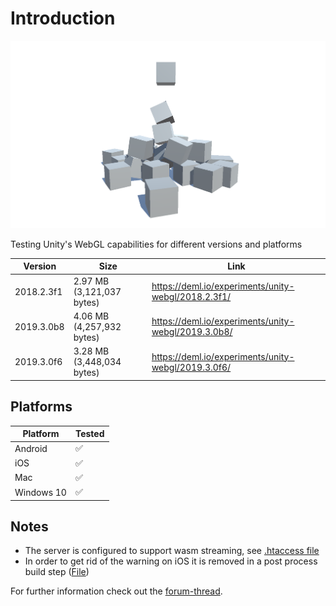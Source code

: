 # Introduction

![Preview](./preview.png)

Testing Unity's WebGL capabilities for different versions and platforms

Version | Size | Link
--- | --- | ---
2018.2.3f1 | 2.97 MB (3,121,037 bytes) | https://deml.io/experiments/unity-webgl/2018.2.3f1/
2019.3.0b8 | 4.06 MB (4,257,932 bytes) | https://deml.io/experiments/unity-webgl/2019.3.0b8/
2019.3.0f6 | 3.28 MB (3,448,034 bytes) | https://deml.io/experiments/unity-webgl/2019.3.0f6/

## Platforms
Platform | Tested
--- | ---
Android | ✅
iOS | ✅
Mac | ✅
Windows 10 | ✅


## Notes
* The server is configured to support wasm streaming, see [.htaccess file](./Configuration/.htaccess)  
* In order to get rid of the warning on iOS it is removed in a post process build step ([File](./Assets/Scripts/Editor/RemoveMobileSupportWarningWebBuild.cs))

For further information check out the [forum-thread](https://forum.unity.com/threads/webgl-builds-for-mobile.545877/).
